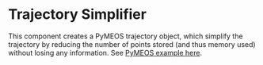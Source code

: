 # Trajectory Simplifier

This component creates a PyMEOS trajectory object, which simplify the trajectory by reducing the number of points stored (and thus memory used) without losing any information. See [PyMEOS example here](https://pymeos.readthedocs.io/en/develop/src/examples/AIS.html).